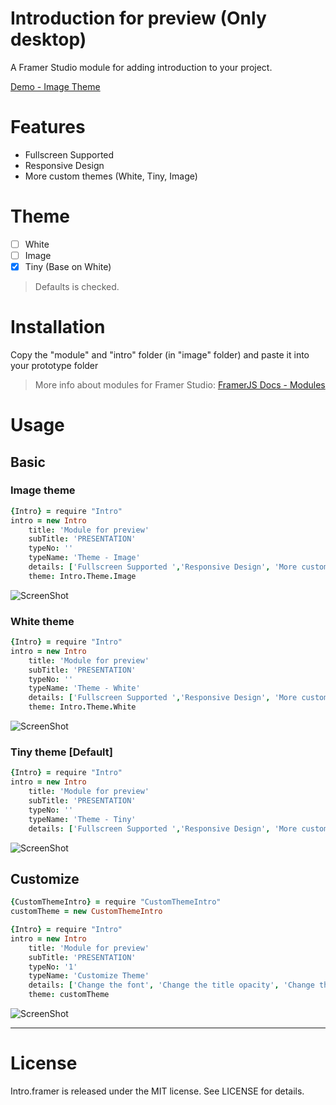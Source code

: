 # Introduction for preview (Only desktop)
A Framer Studio module for adding introduction to your project.

[Demo - Image Theme](http://share.framerjs.com/50wic1gr36fv/)

# Features
- Fullscreen Supported
- Responsive Design
- More custom themes (White, Tiny, Image)

# Theme 
- [ ] White
- [ ] Image
- [x] Tiny (Base on White)

> Defaults is checked.

# Installation
Copy the "module" and "intro" folder (in "image" folder) and paste it into your prototype folder
> More info about modules for Framer Studio: [FramerJS Docs - Modules](http://framerjs.com/docs/#modules.modules)

# Usage
## Basic
### Image theme
```coffeescript
{Intro} = require "Intro"
intro = new Intro
	title: 'Module for preview'
	subTitle: 'PRESENTATION'
	typeNo: ''
	typeName: 'Theme - Image'
	details: ['Fullscreen Supported ','Responsive Design', 'More custom themes']
	theme: Intro.Theme.Image
```
![ScreenShot](https://raw.github.com/framer-modules/intro.framer/master/screenshot-image.jpg)

### White theme
```coffeescript
{Intro} = require "Intro"
intro = new Intro
	title: 'Module for preview'
	subTitle: 'PRESENTATION'
	typeNo: ''
	typeName: 'Theme - White'
	details: ['Fullscreen Supported ','Responsive Design', 'More custom themes']
	theme: Intro.Theme.White
```
![ScreenShot](https://raw.github.com/framer-modules/intro.framer/master/screenshot-white.jpg)

### Tiny theme [Default]
```coffeescript
{Intro} = require "Intro"
intro = new Intro
	title: 'Module for preview'
	subTitle: 'PRESENTATION'
	typeNo: ''
	typeName: 'Theme - Tiny'
	details: ['Fullscreen Supported ','Responsive Design', 'More custom themes']
```
![ScreenShot](https://raw.github.com/framer-modules/intro.framer/master/screenshot-tiny.jpg)

## Customize
```coffeescript
{CustomThemeIntro} = require "CustomThemeIntro"
customTheme = new CustomThemeIntro

{Intro} = require "Intro"
intro = new Intro
	title: 'Module for preview'
	subTitle: 'PRESENTATION'
	typeNo: '1'
	typeName: 'Customize Theme'
	details: ['Change the font', 'Change the title opacity', 'Change the background image', '(Using Utils.randomImage())']
	theme: customTheme
```
![ScreenShot](https://raw.github.com/framer-modules/intro.framer/master/screenshot-custom.jpg)

___

# License
Intro.framer is released under the MIT license. See LICENSE for details.
